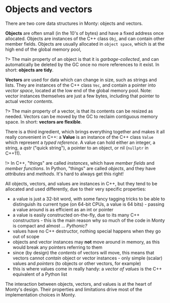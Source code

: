 # Objects and vectors

There are two core data structures in Monty: objects and vectors.

**Objects** are often small (in the 10's of bytes) and have a fixed address once
allocated. Objects are instances of the C++ class `Obj`, and can contain
other member fields. Objects are usually allocated in `object space`, which is
at the high end of the global memory pool, 

?> The main property of an object is that it is _garbage-collected_, and can
automatically be deleted by the GC once no more references to it exist.  In
short: **objects are tidy**.

**Vectors** are used for data which can change in size, such as strings and
lists. They are instances of the C++ class `Vec`, and contain a pointer into
_vector space_, located at the low end of the global memory pool. Note:
vector instances themselves are just a few bytes, including that pointer to
actual vector _contents_.

?> The main property of a vector, is that its contents can be resized as needed.
Vectors can be moved by the GC to reclaim contiguous memory space. In short:
**vectors are flexible**.

There is a third ingredient, which brings everything together and makes it all
really convenient in C++: a **Value** is an instance of the C++ class `Value`
which represent a _typed reference_. A value can hold either an integer, a
string, a _qstr_ ("quick string"), a pointer to an object, or nil (`nullptr` in
C++11).

!> In C++, "things" are called _instances_, which have _member fields_ and
_member functions_. In Python, "things" are called _objects_, and they have
_attributes_ and _methods_. It's hard to always get this right!

All objects, vectors, and values are instances in C++, but they tend to be
allocated and used differently, due to their very specific properties:

* a value is just a 32-bit word, with some fancy tagging tricks to be able to
  distinguish its current type (on 64-bit CPUs, a value is 64 bits) - passing a
  value around is as efficient as an int or pointer
* a value is easily constructed on-the-fly, due to its many C++ constructors -
  this is the main reason why so much of the code in Monty is compact and almost
  ... _Pythonic?_
* values have no C++ destructor, nothing special happens when they go out of
  scope
* objects and vector instances may **not** move around in memory, as this would
  break any pointers referring to them
* since (by design) the _contents_ of vectors will move, this means that vectors
  cannot _contain_ object or vector instances - only simple (scalar) values and
  _pointers_ (to objects or other vectors, for example)
* this is where values come in really handy: a _vector of values_ is the C++
  equivalent of a Python list

The interaction between objects, vectors, and values is at the heart of Monty's
design.  Their properties and limitations drive most of the implementation
choices in Monty.
